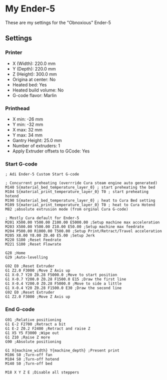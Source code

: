 # My Ender-5

These are my settings for the "Obnoxious" Ender-5
 
## Settings

### Printer

* X (Width): 220.0 mm
* Y (Depth): 220.0 mm
* Z (Height): 300.0 mm
* Origina at center: No
* Heated bed: Yes
* Heated build volume: No
* G-code flavor: Marlin

### Printhead

* X min: -26 mm
* Y min: -32 mm
* X max: 32 mm
* Y max: 34 mm
* Gantry Height: 25.0 mm
* Number of extruders: 1
* Apply Extruder offsets to GCode: Yes

### Start G-code

```
; Adi Ender-5 Custom Start G-code

; Concurrent preheating (overrride Cura steam engine auto generated)
M140 S{material_bed_temperature_layer_0} ; start preheating the bed
M104 S{material_print_temperature_layer_0} ﻿T0 ; start preheating hotend
M190 S{material_bed_temperature_layer_0} ; heat to Cura Bed setting 
M109 S{material_print_temperature_layer_0} ﻿T0 ; heat to Cura Hotend
M82 ;absolute extrusion mode (from orginal Cura G-code)

; Mostly Cura default for Ender-5
M201 X500.00 Y500.00 Z100.00 E5000.00 ;Setup machine max acceleration
M203 X500.00 Y500.00 Z10.00 E50.00 ;Setup machine max feedrate
M204 P500.00 R1000.00 T500.00 ;Setup Print/Retract/Travel acceleration
M205 X8.00 Y8.00 Z0.40 E5.00 ;Setup Jerk
M220 S100 ;Reset Feedrate
M221 S100 ;Reset Flowrate

G28 ;Home
G29 ;Auto-levelling

G92 E0 ;Reset Extruder
G1 Z2.0 F3000 ;Move Z Axis up
G1 X-0.7 Y20 Z0.28 F5000.0 ;Move to start position
G1 X-0.7 Y200.0 Z0.28 F1500.0 E15 ;Draw the first line
G1 X-0.4 Y200.0 Z0.28 F5000.0 ;Move to side a little
G1 X-0.4 Y20 Z0.28 F1500.0 E30 ;Draw the second line
G92 E0 ;Reset Extruder
G1 Z2.0 F3000 ;Move Z Axis up
```

### End G-code

```
G91 ;Relative positioning
G1 E-2 F2700 ;Retract a bit
G1 E-2 Z0.2 F2400 ;Retract and raise Z
G1 X5 Y5 F3000 ;Wipe out
G1 Z10 ;Raise Z more
G90 ;Absolute positioning

G1 X{machine_width} Y{machine_depth} ;Present print
M106 S0 ;Turn-off fan
M104 S0 ;Turn-off hotend
M140 S0 ;Turn-off bed

M18 X Y Z E ;Disable all steppers
```
